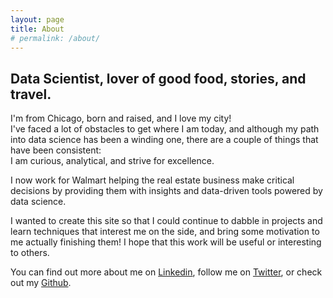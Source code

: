 ```yaml
---
layout: page
title: About
# permalink: /about/
---
```


## Data Scientist, lover of good food, stories, and travel.   

I'm from Chicago, born and raised, and I love my city!  
I've faced a lot of obstacles to get where I am today, and although my path into data science 
has been a winding one, there are a couple of things that have been consistent:  
I am curious, analytical, and strive for excellence.

I now work for Walmart helping the real estate business make critical decisions by providing them with insights and data-driven tools powered by data science.

I wanted to create this site so that I could continue to dabble in projects and learn techniques that interest me on the side, and bring some motivation to me actually finishing them! I hope that
this work will be useful or interesting to others.

You can find out more about me on [Linkedin](www.linkedin.com/in/lauren-shores-2972a212), follow me on [Twitter](https://twitter.com/ShoresLj),
or check out my [Github](https://github.com/ljshores).